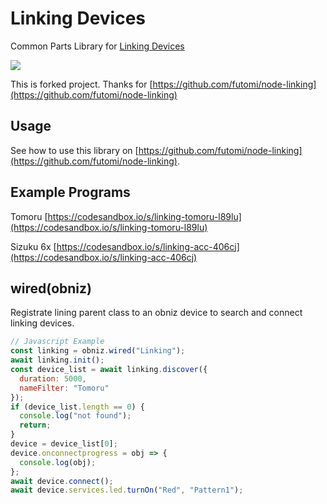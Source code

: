 # Linking Devices

Common Parts Library for [Linking Devices](https://ssl.braveridge.com/store/html/products/list.php?category_id=7)

![](image.jpg)

This is forked project.
Thanks for [https://github.com/futomi/node-linking](https://github.com/futomi/node-linking)

## Usage

See how to use this library on [https://github.com/futomi/node-linking](https://github.com/futomi/node-linking).

## Example Programs

Tomoru [https://codesandbox.io/s/linking-tomoru-l89lu](https://codesandbox.io/s/linking-tomoru-l89lu)

Sizuku 6x [https://codesandbox.io/s/linking-acc-406cj](https://codesandbox.io/s/linking-acc-406cj)

## wired(obniz)

Registrate lining parent class to an obniz device to search and connect linking devices.

```javascript
// Javascript Example
const linking = obniz.wired("Linking");
await linking.init();
const device_list = await linking.discover({
  duration: 5000,
  nameFilter: "Tomoru"
});
if (device_list.length == 0) {
  console.log("not found");
  return;
}
device = device_list[0];
device.onconnectprogress = obj => {
  console.log(obj);
};
await device.connect();
await device.services.led.turnOn("Red", "Pattern1");
```